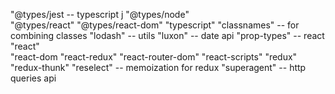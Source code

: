 "@types/jest           -- typescript j
"@types/node"          
"@types/react"
"@types/react-dom"
"typescript"
"classnames"           -- for combining classes
"lodash"               -- utils
"luxon"                -- date api
"prop-types"           -- react
"react"                 
"react-dom
"react-redux"
"react-router-dom"
"react-scripts"
"redux"
"redux-thunk"
"reselect"              -- memoization for redux
"superagent"            -- http queries api
